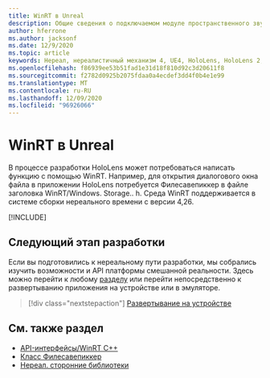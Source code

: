 ```yaml
---
title: WinRT в Unreal
description: Общие сведения о подключаемом модуле пространственного звука для Unreal Engine.
author: hferrone
ms.author: jacksonf
ms.date: 12/9/2020
ms.topic: article
keywords: Нереал, нереалистичный механизм 4, UE4, HoloLens, HoloLens 2, потоковая передача, удаленное взаимодействие, Смешанная реальность, разработка, начало работы, функции, новый проект, эмулятор, документация, руководства, функции, голограммы, Разработка игр, гарнитура смешанной реальности, гарнитура Windows Mixed Reality, гарнитура виртуальной реальности, WinRT, DLL
ms.openlocfilehash: f86939ee53b51fad1e31d18f810d92c3d20611f8
ms.sourcegitcommit: f2782d0925b2075fdaa0a4ecdef3dd4f0b4e1e99
ms.translationtype: MT
ms.contentlocale: ru-RU
ms.lasthandoff: 12/09/2020
ms.locfileid: "96926066"
---
```

# <a name="winrt-in-unreal"></a>WinRT в Unreal

В процессе разработки HoloLens может потребоваться написать функцию с помощью WinRT. Например, для открытия диалогового окна файла в приложении HoloLens потребуется Филесавепиккер в файле заголовка WinRT/Windows. Storage.. h. Среда WinRT поддерживается в системе сборки нереального времени с версии 4,26.

[!INCLUDE[](includes/tabs-winRT.md)]

## <a name="next-development-checkpoint"></a>Следующий этап разработки

Если вы подготовились к нереальному пути разработки, мы собрались изучить возможности и API платформы смешанной реальности. Здесь можно перейти к любому [разделу](unreal-development-overview.md#3-platform-capabilities-and-apis) или перейти непосредственно к развертыванию приложения на устройстве или в эмуляторе.

> [!div class="nextstepaction"]
> [Развертывание на устройстве](unreal-deploying.md)

## <a name="see-also"></a>См. также раздел
* [API-интерфейсы/WinRT C++](https://docs.microsoft.com/windows/uwp/cpp-and-winrt-apis/)
* [Класс Филесавепиккер](https://docs.microsoft.com/uwp/api/Windows.Storage.Pickers.FileSavePicker) 
* [Нереал. сторонние библиотеки](https://docs.unrealengine.com/Programming/BuildTools/UnrealBuildTool/ThirdPartyLibraries/index.html) 
